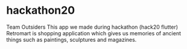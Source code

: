 # hackathon20
Team Outsiders
This app we made during hackathon (hack20 flutter)
Retromart is shopping application which gives us memories of ancient things such as paintings, sculptures and magazines.
